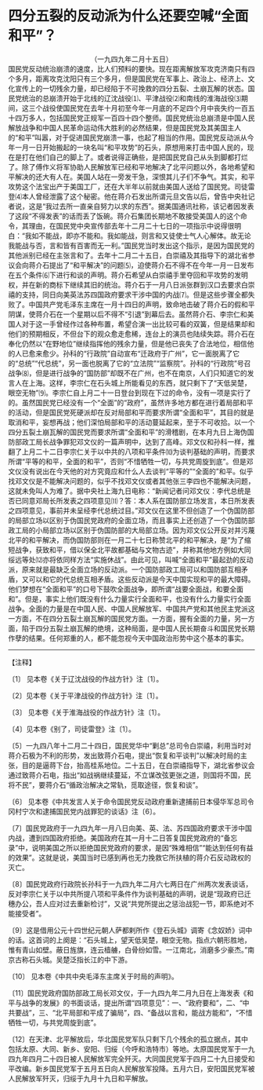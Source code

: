 # 四分五裂的反动派为什么还要空喊“全面和平”？
<center class="auther">（一九四九年二月十五日）</center>&#13;
国民党反动统治崩溃的速度，比人们预料的要快。现在距离解放军攻克济南只有四个多月，距离攻克沈阳只有三个多月，但是国民党在军事上、政治上、经济上、文化宣传上的一切残余力量，却已经陷于不可挽救的四分五裂、土崩瓦解的状态。国民党统治的总崩溃开始于北线的辽沈战役⑴、平津战役⑵和南线的淮海战役⑶期间，这三个战役使国民党在去年十月初至今年一月底的不足四个月中丧失约一百五十四万多人，包括国民党正规军一百四十四个整师。国民党统治总崩溃是中国人民解放战争和中国人民革命运动伟大胜利的必然结果，但是国民党及其美国主人的“和平”叫嚣，对于促进国民党崩溃一事，也起了相当的作用。国民党反动派从今年一月一日开始搬起的一块名叫“和平攻势”的石头，原想用来打击中国人民的，现在是打在他们自己的脚上了。或者说得正确些，是把国民党自己从头到脚都打烂了。除了傅作义将军协助人民解放军已经和平地解决了北平问题以外，各地希望和平解决的还大有人在。美国人站在一旁发干急，深恨其儿子们不争气。其实，和平攻势这个法宝出产于美国工厂，还在大半年以前就由美国人送给了国民党。司徒雷登⑷本人曾经泄露了这个秘密。他在蒋介石发出所谓元旦文告以后，曾告中央社记者说，这是“我过去所一直亲自努力以求的东西”。据美国通讯社称，该记者因发表了这段“不得发表”的话而丢了饭碗。蒋介石集团长期地不敢接受美国人的这个命令，其理由，在国民党中央宣传部去年十二月二十七日的一项指示中说得很明白：“我如不能战，即亦不能和。我如能战，则言和又徒使士气人心解体。故无论我能战与否，言和皆有百害而无一利。”国民党当时发出这个指示，是因为国民党的其他派别已经在主张言和了。去年十二月二十五日，白崇禧及其指导下的湖北省参议会向蒋介石提出了“和平解决”的问题⑸，迫使蒋介石不得不在今年一月一日发布在五个条件⑹下进行和谈的声明。蒋介石希望从白崇禧手里夺回和平攻势的发明权，并在新的商标下继续其旧的统治。蒋介石于一月八日派张群到汉口去要求白崇禧的支持，同日向美英法苏四国政府要求干涉中国的内战⑺。但是这些步骤全都失败了。中国共产党毛泽东主席在一月十四日的声明，致命地击破了蒋介石的假和平阴谋，使蒋介石在一个星期以后不得不“引退”到幕后去。虽然蒋介石、李宗仁和美国人对于这一手曾经作过各种布置，希望合演一出比较可看的双簧，但是结果却和他们的预期相反，不但台下的观众愈走愈稀，连台上的演员也陆续失踪。蒋介石在奉化仍然以“在野地位”继续指挥他的残余力量，但是他已丧失了合法地位，相信他的人已愈来愈少。孙科的“行政院”自动宣布“迁政府于广州”，它一面脱离了它的“总统”“代总统”，另一面也脱离了它的“立法院”“监察院”。孙科的“行政院”号召战争⑻，但是进行战争的“国防部”却既不在广州，也不在南京，人们只知道它的发言人在上海。这样，李宗仁在石头城上所能看见的东西，就只剩下了“天低吴楚，眼空无物”⑼。李宗仁自上月二十一日登台到现在下过的命令，没有一项是实行了的。虽然国民党已经没有一个“全面”的“政府”，虽然许多地方都在进行着局部和平的活动，但是国民党死硬派却在反对局部和平而要求所谓“全面和平”，其目的就是取消和平，妄想再战；他们深怕局部和平的活动蔓延起来，至于不可收拾。以一个四分五裂土崩瓦解的国民党而要求所谓“全面和平”的滑稽剧，在本月九日上海伪国防部政工局长战争罪犯邓文仪的一篇声明中，达到了高峰。邓文仪和孙科一样，推翻了上月二十二日李宗仁关于以中共的八项和平条件⑽为谈判基础的声明，而要求所谓“平等的和平，全面的和平”，否则“不惜牺牲一切，与共党周旋到底”。但是邓文仪没有说出在今天他的对方究竟应和什么人去谈判“平等的”“全面的”和平。似乎找邓文仪是不能解决问题的，似乎不找邓文仪或者其他张三李四也不能解决问题，这就未免叫人为难了。据中央社上海九日电称：“新闻记者问邓文仪：李代总统是否已同意邓局长所发表之四项意见⑾？答：本人系在国防部立场发言，本日所发表之四项意见，事前并未呈经李代总统过目。”邓文仪在这里不但创造了一个伪国防部的局部立场以区别于伪国民党政府的全面立场，而且事实上还创造了一个伪国防部政工局的小局部立场以区别于伪国防部的大局部立场。因为邓文仪公开反对并污蔑北平的和平解决，而伪国防部则在一月二十七日称赞北平的和平解决，是“为了缩短战争，获致和平，借以保全北平故都基础与文物古迹”，并称其他地方例如大同绥远等处⑿亦将依同样方法“实施休战”。由此可见，叫喊“全面和平”最起劲的反动派，原来就是最缺乏全面立场的反动派。一个国防部政工局可以和国防部互相矛盾，又可以和它的代总统互相矛盾。这些反动派是今天中国实现和平的最大障碍。他们梦想在“全面和平”的口号下鼓吹全面战争，即所谓“战要全面战，和要全面和”。但是，事实上他们既没有什么力量实行全面和平，也没有什么力量实行全面战争。全面的力量是在中国人民、中国人民解放军、中国共产党和其他民主党派这一方面，不在四分五裂土崩瓦解的国民党方面。一方面，握有全面的力量，另一方面，陷于四分五裂土崩瓦解的绝境，这种局面，是中国人民长期奋斗和国民党长期作孽的结果。任何郑重的人，都不能忽视今天中国政治形势中这个基本的事实。
 

---


【注释】 
 
〔1〕 见本卷《关于辽沈战役的作战方针》注〔1〕。 
 
〔2〕见本卷《关于平津战役的作战方针》注〔1〕。 
 
〔3〕 见本卷《关于淮海战役的作战方针》注〔1〕。 
 
〔4〕见本卷《别了，司徒雷登》注〔1〕。 
 
〔5〕一九四八年十二月二十四日，国民党华中“剿总”总司令白崇禧，利用当时对蒋介石极为不利的形势，发出致蒋介石电，提出“恢复和平谈判”以解决时局的主张，目的是逼蒋下台，抬高桂系地位。二十五日，在白崇禧指导下，湖北省参议会通过致蒋介石电，指出“如战祸继续蔓延，不立谋改弦更张之道，则国将不国，民将不民”，要蒋介石“循政治解决之常轨，觅取途径，恢复和谈”。 
 
〔6〕 见本卷《中共发言人关于命令国民党反动政府重新逮捕前日本侵华军总司令冈村宁次和逮捕国民党内战罪犯的谈话》注〔6〕。 
 
〔7〕国民党政府于一九四九年一月八日向美、英、法、苏四国政府要求干涉中国内战，遭到四国政府拒绝。美国政府在其一月十二日答复国民党政府的“备忘录”中，说明美国之所以拒绝国民党政府的要求，是因“殊难相信”“能达到任何有益的效果”。这就是说，美国当时已感到再也无力挽救它所扶植的蒋介石反动政权的灭亡。 
 
〔8〕国民党政府行政院长孙科于一九四九年二月六七两日在广州两次发表谈话，反对李宗仁关于以中共所提八项和平条件作为谈判基础的声明，说是“现政府已迁穗办公，吾人应对过去重新检讨”，又说“共党所提出之惩治战犯一节，即系绝对不能接受者”。 
 
〔9〕这是借用公元十四世纪元朝人萨都剌所作《登石头城》调寄《念奴娇》词中的话。这首词的上阕是：“石头城上，望天低吴楚，眼空无物。指点六朝形胜地，惟有青山如壁。蔽日旌旗，连云樯艣，白骨纷如雪。一江南北，消磨多少豪杰。”南京古称石头城。吴楚泛指长江的中下游。 
 
〔10〕 见本卷《中共中央毛泽东主席关于时局的声明》。 
 
〔11〕国民党政府国防部政工局长邓文仪，于一九四九年二月九日在上海发表《和平与战争的发展》的书面谈话，提出所谓“四项意见”：一、“政府要和”，二、“中共要战”，三、“北平局部和平成了骗局”，四、“备战以言和，能战方能和”，“不惜牺牲一切，与共党周旋到底”。 
 
〔12〕在天津、北平解放后，华北国民党军队只剩下几个残余的孤立据点，其中包括太原、大同、新乡、安阳、归绥（今呼和浩特市）等地。太原国民党军于一九四九年四月二十四日被人民解放军完全歼灭。大同国民党军于四月二十九日接受和平改编。新乡国民党军于五月五日向人民解放军投降。五月六日，安阳国民党军被人民解放军歼灭，归绥于九月十九日和平解放。
 
